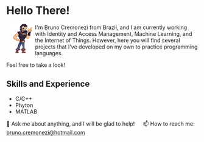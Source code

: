 <h1>Hello There!</h1>
<img align="left" src="https://github.com/BrunoCremonezi/BrunoCremonezi/blob/main/Sprite-Eu.png" width="15%" height="15%"/>
 <p> I'm Bruno Cremonezi from Brazil, and I am currently working with Identity and Access Management, Machine Learning, and the Internet of Things.
 However, here you will find several projects that I've developed on my own to practice programming languages. 
 
 <p> Feel free to take a look!
 
 ## Skills and Experience
  - C/C++
  - Phyton
  - MATLAB

💬 Ask me about anything, and I will be glad to help! &emsp; 📫 How to reach me: bruno.cremonezi@hotmail.com
